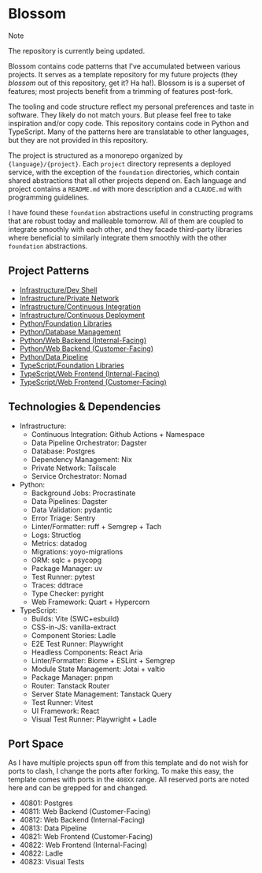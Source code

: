 # Blossom

> [!NOTE]
> The repository is currently being updated.

Blossom contains code patterns that I've accumulated between various projects. It serves as a
template repository for my future projects (they _blossom_ out of this repository, get it? Ha ha!).
Blossom is is a superset of features; most projects benefit from a trimming of features post-fork.

The tooling and code structure reflect my personal preferences and taste in software. They likely do
not match yours. But please feel free to take inspiration and/or copy code. This repository contains
code in Python and TypeScript. Many of the patterns here are translatable to other languages, but
they are not provided in this repository.

The project is structured as a monorepo organized by `{language}/{project}`. Each `project`
directory represents a deployed service, with the exception of the `foundation` directories, which
contain shared abstractions that all other projects depend on. Each language and project contains a
`README.md` with more description and a `CLAUDE.md` with programming guidelines.

I have found these `foundation` abstractions useful in constructing programs that are robust today
and malleable tomorrow. All of them are coupled to integrate smoothly with each other, and they
facade third-party libraries where beneficial to similarly integrate them smoothly with the other
`foundation` abstractions.

## Project Patterns

- [Infrastructure/Dev Shell](./flake.nix)
- [Infrastructure/Private Network](./infra/vpn)
- [Infrastructure/Continuous Integration](./github/workflows)
- [Infrastructure/Continuous Deployment](./infra/deploys)
- [Python/Foundation Libraries](./python/foundation)
- [Python/Database Management](./python/database)
- [Python/Web Backend (Internal-Facing)](./python/panopticon)
- [Python/Web Backend (Customer-Facing)](./python/product)
- [Python/Data Pipeline](./python/pipeline)
- [TypeScript/Foundation Libraries](./typescript/foundation)
- [TypeScript/Web Frontend (Internal-Facing)](./typescript/panopticon)
- [TypeScript/Web Frontend (Customer-Facing)](./typescript/product)

## Technologies & Dependencies

- Infrastructure:
  - Continuous Integration: Github Actions + Namespace
  - Data Pipeline Orchestrator: Dagster
  - Database: Postgres
  - Dependency Management: Nix
  - Private Network: Tailscale
  - Service Orchestrator: Nomad
- Python:
  - Background Jobs: Procrastinate
  - Data Pipelines: Dagster
  - Data Validation: pydantic
  - Error Triage: Sentry
  - Linter/Formatter: ruff + Semgrep + Tach
  - Logs: Structlog
  - Metrics: datadog
  - Migrations: yoyo-migrations
  - ORM: sqlc + psycopg
  - Package Manager: uv
  - Test Runner: pytest
  - Traces: ddtrace
  - Type Checker: pyright
  - Web Framework: Quart + Hypercorn
- TypeScript:
  - Builds: Vite (SWC+esbuild)
  - CSS-in-JS: vanilla-extract
  - Component Stories: Ladle
  - E2E Test Runner: Playwright
  - Headless Components: React Aria
  - Linter/Formatter: Biome + ESLint + Semgrep
  - Module State Management: Jotai + valtio
  - Package Manager: pnpm
  - Router: Tanstack Router
  - Server State Management: Tanstack Query
  - Test Runner: Vitest
  - UI Framework: React
  - Visual Test Runner: Playwright + Ladle

## Port Space

As I have multiple projects spun off from this template and do not wish for ports to clash, I change
the ports after forking. To make this easy, the template comes with ports in the `408XX` range. All
reserved ports are noted here and can be grepped for and changed.

- 40801: Postgres
- 40811: Web Backend (Customer-Facing)
- 40812: Web Backend (Internal-Facing)
- 40813: Data Pipeline
- 40821: Web Frontend (Customer-Facing)
- 40822: Web Frontend (Internal-Facing)
- 40822: Ladle
- 40823: Visual Tests
